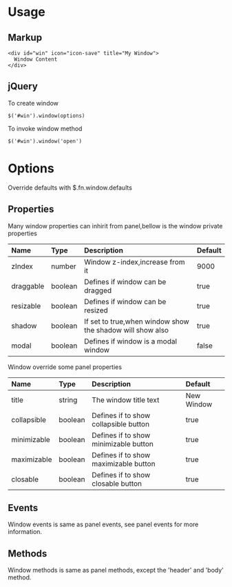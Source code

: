 # Usage #

## Markup ##
```
<div id="win" icon="icon-save" title="My Window">
  Window Content
</div>
```

## jQuery ##

To create window
```
$('#win').window(options)
```

To invoke window method
```
$('#win').window('open')
```

# Options #
Override defaults with $.fn.window.defaults

## Properties ##

Many window properties can inhirit from panel,bellow is the window private properties

| **Name** | **Type** | **Description** | **Default** |
|:---------|:---------|:----------------|:------------|
| zIndex   | number   | Window z-index,increase from it | 9000        |
| draggable | boolean  | Defines if window can be dragged | true        |
| resizable | boolean  | Defines if window can be resized | true        |
| shadow   | boolean  | If set to true,when window show the shadow will show also | true        |
| modal    | boolean  | Defines if window is a modal window | false       |

Window override some panel properties

| **Name** | **Type** | **Description** | **Default** |
|:---------|:---------|:----------------|:------------|
| title    | string   | The window title text | New Window  |
| collapsible | boolean  | Defines if to show collapsible button | true        |
| minimizable | boolean  | Defines if to show minimizable button | true        |
| maximizable | boolean  | Defines if to show maximizable button | true        |
| closable | boolean  | Defines if to show closable button | true        |

## Events ##

Window events is same as panel events, see panel events for more information.

## Methods ##

Window methods is same as panel methods, except the 'header' and 'body' method.